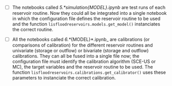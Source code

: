 * [ ] The notebooks called _5.*_simulation_{MODEL}.ipynb_  are test runs of each reservoir routine. Now they could all be integrated into a single notebook in which the configuration file defines the reservoir routine to be used and the function `lisfloodreservoirs.models.get_model()` instanciates the correct routine.

* [ ] All the notebooks called _6.*_{MODEL}*.ipynb_ are calibrations (or comparisons of calibration) for the different reservoir routines and univariate (storage or outflow) or bivariate (storage and outflow) calibrations. They can all be fused into a single file now; the configuration file must identify the calibration algorithm (SCE-US or MC), the target variables and the reservoir routine to be used. The function `lisfloodreservoirs.calibrations.get_calibrator()` uses these parameters to instanciate the correct calibration.